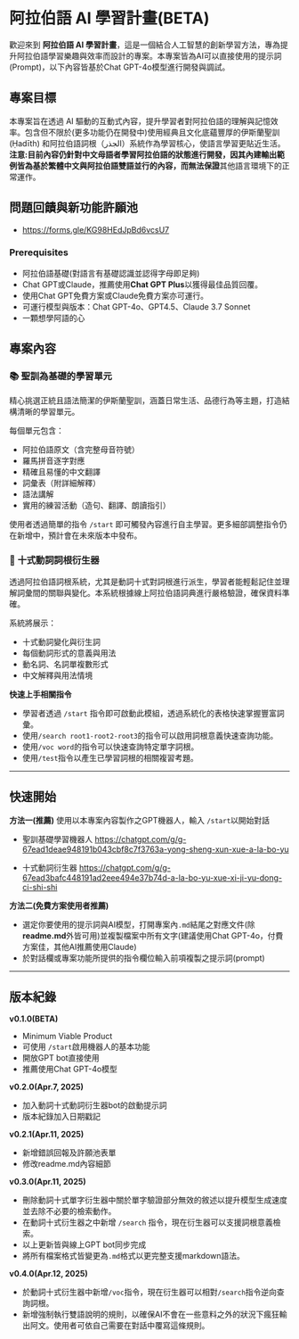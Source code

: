 # 阿拉伯語 AI 學習計畫(BETA)

歡迎來到 **阿拉伯語 AI 學習計畫**，這是一個結合人工智慧的創新學習方法，專為提升阿拉伯語學習樂趣與效率而設計的專案。本專案皆為AI可以直接使用的提示詞(Prompt)，以下內容皆基於Chat GPT-4o模型進行開發與調試。

## 專案目標
本專案旨在透過 AI 驅動的互動式內容，提升學習者對阿拉伯語的理解與記憶效率。包含但不限於(更多功能仍在開發中)使用經典且文化底蘊豐厚的伊斯蘭聖訓 (Ḥadīth) 和阿拉伯語詞根（الجذر）系統作為學習核心，使語言學習更貼近生活。**注意:**目前內容仍針對中文母語者學習阿拉伯語的狀態進行開發，因其內建輸出範例皆為基於繁體中文與阿拉伯語雙語並行的內容，而**無法保證**其他語言環境下的正常運作。

## 問題回饋與新功能許願池
- https://forms.gle/KG98HEdJpBd6vcsU7

### Prerequisites
- 阿拉伯語基礎(對語言有基礎認識並認得字母即足夠)
- Chat GPT或Claude，推薦使用**Chat GPT Plus**以獲得最佳品質回覆。
- 使用Chat GPT免費方案或Claude免費方案亦可運行。
- 可運行模型與版本：Chat GPT-4o、GPT4.5、Claude 3.7 Sonnet
- 一顆想學阿語的心

## 專案內容

### 📚 **聖訓為基礎的學習單元**
精心挑選正統且語法簡潔的伊斯蘭聖訓，涵蓋日常生活、品德行為等主題，打造結構清晰的學習單元。

每個單元包含：
- 阿拉伯語原文（含完整母音符號）
- 羅馬拼音逐字對應
- 精確且易懂的中文翻譯
- 詞彙表（附詳細解釋）
- 語法講解
- 實用的練習活動（造句、翻譯、朗讀指引）

使用者透過簡單的指令 `/start` 即可觸發內容進行自主學習。更多細部調整指令仍在新增中，預計會在未來版本中發布。

### 🌳 **十式動詞詞根衍生器**
透過阿拉伯語詞根系統，尤其是動詞十式對詞根進行派生，學習者能輕鬆記住並理解詞彙間的關聯與變化。本系統根據線上阿拉伯語詞典進行嚴格驗證，確保資料準確。

系統將展示：
- 十式動詞變化與衍生詞
- 每個動詞形式的意義與用法
- 動名詞、名詞單複數形式
- 中文解釋與用法情境

**快速上手相關指令**
- 學習者透過 `/start` 指令即可啟動此模組，透過系統化的表格快速掌握豐富詞彙。
- 使用`/search root1-root2-root3`的指令可以啟用詞根意義快速查詢功能。
- 使用`/voc word`的指令可以快速查詢特定單字詞根。
- 使用`/test`指令以產生已學習詞根的相關複習考題。

---

## 快速開始
**方法一(推薦)**
使用以本專案內容製作之GPT機器人，輸入 `/start`以開始對話
- 聖訓基礎學習機器人
https://chatgpt.com/g/g-67ead1deae948191b043cbf8c7f3763a-yong-sheng-xun-xue-a-la-bo-yu

- 十式動詞衍生器
https://chatgpt.com/g/g-67ead3bafc448191ad2eee494e37b74d-a-la-bo-yu-xue-xi-ji-yu-dong-ci-shi-shi

**方法二(免費方案使用者推薦)**
- 選定你要使用的提示詞與AI模型，打開專案內`.md`結尾之對應文件(除**readme.md**外皆可用)並複製檔案中所有文字(建議使用Chat GPT-4o，付費方案佳，其他AI推薦使用Claude)
- 於對話欄或專案功能所提供的指令欄位輸入前項複製之提示詞(prompt)

---

## 版本紀錄
**v0.1.0(BETA)**
- Minimum Viable Product
- 可使用 `/start`啟用機器人的基本功能
- 開放GPT bot直接使用
- 推薦使用Chat GPT-4o模型

**v0.2.0(Apr.7, 2025)**
- 加入動詞十式動詞衍生器bot的啟動提示詞
- 版本紀錄加入日期戳記

**v0.2.1(Apr.11, 2025)**
- 新增錯誤回報及許願池表單
- 修改readme.md內容細節

**v0.3.0(Apr.11, 2025)**
- 刪除動詞十式單字衍生器中關於單字驗證部分無效的敘述以提升模型生成速度並去除不必要的檢索動作。
- 在動詞十式衍生器之中新增 `/search` 指令，現在衍生器可以支援詞根意義檢索。
- 以上更新皆與線上GPT bot同步完成
- 將所有檔案格式皆變更為`.md`格式以更完整支援markdown語法。

**v0.4.0(Apr.12, 2025)**
- 於動詞十式衍生器中新增`/voc`指令，現在衍生器可以相對`/search`指令逆向查詢詞根。
- 新增強制執行雙語說明的規則，以確保AI不會在一些意料之外的狀況下瘋狂輸出阿文。使用者可依自己需要在對話中覆寫這條規則。